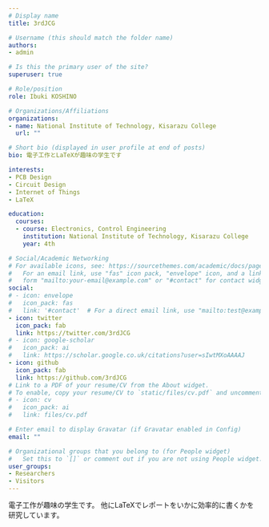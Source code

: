 ```yaml
---
# Display name
title: 3rdJCG

# Username (this should match the folder name)
authors:
- admin

# Is this the primary user of the site?
superuser: true

# Role/position
role: Ibuki KOSHINO

# Organizations/Affiliations
organizations:
- name: National Institute of Technology, Kisarazu College
  url: ""

# Short bio (displayed in user profile at end of posts)
bio: 電子工作とLaTeXが趣味の学生です

interests:
- PCB Design
- Circuit Design
- Internet of Things
- LaTeX

education:
  courses:
  - course: Electronics, Control Engineering
    institution: National Institute of Technology, Kisarazu College
    year: 4th

# Social/Academic Networking
# For available icons, see: https://sourcethemes.com/academic/docs/page-builder/#icons
#   For an email link, use "fas" icon pack, "envelope" icon, and a link in the
#   form "mailto:your-email@example.com" or "#contact" for contact widget.
social:
# - icon: envelope
#   icon_pack: fas
#   link: '#contact'  # For a direct email link, use "mailto:test@example.org".
- icon: twitter
  icon_pack: fab
  link: https://twitter.com/3rdJCG
# - icon: google-scholar
#   icon_pack: ai
#   link: https://scholar.google.co.uk/citations?user=sIwtMXoAAAAJ
- icon: github
  icon_pack: fab
  link: https://github.com/3rdJCG
# Link to a PDF of your resume/CV from the About widget.
# To enable, copy your resume/CV to `static/files/cv.pdf` and uncomment the lines below.
# - icon: cv
#   icon_pack: ai
#   link: files/cv.pdf

# Enter email to display Gravatar (if Gravatar enabled in Config)
email: ""

# Organizational groups that you belong to (for People widget)
#   Set this to `[]` or comment out if you are not using People widget.
user_groups:
- Researchers
- Visitors
---
```


電子工作が趣味の学生です。
他にLaTeXでレポートをいかに効率的に書くかを研究しています。